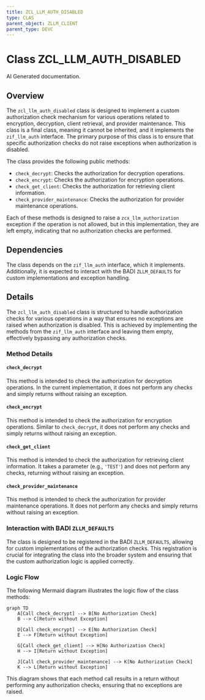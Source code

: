 ```yaml
---
title: ZCL_LLM_AUTH_DISABLED
type: CLAS
parent_object: ZLLM_CLIENT
parent_type: DEVC
---
```


# Class ZCL_LLM_AUTH_DISABLED

AI Generated documentation.

## Overview

The `zcl_llm_auth_disabled` class is designed to implement a custom authorization check mechanism for various operations related to encryption, decryption, client retrieval, and provider maintenance. This class is a final class, meaning it cannot be inherited, and it implements the `zif_llm_auth` interface. The primary purpose of this class is to ensure that specific authorization checks do not raise exceptions when authorization is disabled.

The class provides the following public methods:

- `check_decrypt`: Checks the authorization for decryption operations.
- `check_encrypt`: Checks the authorization for encryption operations.
- `check_get_client`: Checks the authorization for retrieving client information.
- `check_provider_maintenance`: Checks the authorization for provider maintenance operations.

Each of these methods is designed to raise a `zcx_llm_authorization` exception if the operation is not allowed, but in this implementation, they are left empty, indicating that no authorization checks are performed.

## Dependencies

The class depends on the `zif_llm_auth` interface, which it implements. Additionally, it is expected to interact with the BADI `ZLLM_DEFAULTS` for custom implementations and exception handling.

## Details

The `zcl_llm_auth_disabled` class is structured to handle authorization checks for various operations in a way that ensures no exceptions are raised when authorization is disabled. This is achieved by implementing the methods from the `zif_llm_auth` interface and leaving them empty, effectively bypassing any authorization checks.

### Method Details

#### `check_decrypt`

This method is intended to check the authorization for decryption operations. In the current implementation, it does not perform any checks and simply returns without raising an exception.

#### `check_encrypt`

This method is intended to check the authorization for encryption operations. Similar to `check_decrypt`, it does not perform any checks and simply returns without raising an exception.

#### `check_get_client`

This method is intended to check the authorization for retrieving client information. It takes a parameter (e.g., `'TEST'`) and does not perform any checks, returning without raising an exception.

#### `check_provider_maintenance`

This method is intended to check the authorization for provider maintenance operations. It does not perform any checks and simply returns without raising an exception.

### Interaction with BADI `ZLLM_DEFAULTS`

The class is designed to be registered in the BADI `ZLLM_DEFAULTS`, allowing for custom implementations of the authorization checks. This registration is crucial for integrating the class into the broader system and ensuring that the custom authorization logic is applied correctly.

### Logic Flow

The following Mermaid diagram illustrates the logic flow of the class methods:

```mermaid
graph TD
    A[Call check_decrypt] --> B[No Authorization Check]
    B --> C[Return without Exception]

    D[Call check_encrypt] --> E[No Authorization Check]
    E --> F[Return without Exception]

    G[Call check_get_client] --> H[No Authorization Check]
    H --> I[Return without Exception]

    J[Call check_provider_maintenance] --> K[No Authorization Check]
    K --> L[Return without Exception]
```

This diagram shows that each method call results in a return without performing any authorization checks, ensuring that no exceptions are raised.
